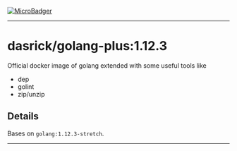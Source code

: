 [![MicroBadger][microbadger-image]][microbadger-url]

***

# dasrick/golang-plus:1.12.3

Official docker image of golang extended with some useful tools like

* dep
* golint
* zip/unzip

## Details

Bases on `golang:1.12.3-stretch`.

***

[microbadger-image]: https://images.microbadger.com/badges/image/dasrick/golang-plus:1.12.3.svg
[microbadger-url]: https://microbadger.com/images/dasrick/golang-plus:1.12.3
